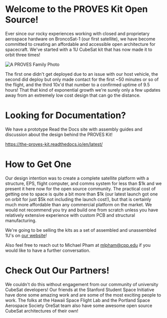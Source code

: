 # Welcome to the PROVES Kit Open Source! 
Ever since our rocky experiences working with closed and proprietary aerospace hardware on BroncoSat-1 (our first satellite), we have become committed to creating an affordable and accessible open architecture for spacecraft. We've started with a 1U CubeSat kit that has now made it to orbit three times! 

![A PROVES Family Photo](https://github.com/proveskit/.github/assets/61564344/f7afea43-7402-45cd-a75e-c9b8a44ee2fb)


The first one didn't get deployed due to an issue with our host vehicle, the second did deploy but only made contact for the first ~50 minutes or so of the flight, and the third 10x'd that number to a confirmed uptime of 9.5 hours! That that kind of exponential growth we're surely only a few updates away from an extremely low cost design that can go the distance. 

# Looking for Documentation? 
We have a prototype Read the Docs site with assembly guides and discussion about the design behind the PROVES Kit! 

https://the-proves-kit.readthedocs.io/en/latest/

# How to Get One
Our design intention was to create a complete satellite platform with a structure, EPS, flight computer, and comms system for less than $1k and we present it here now for the open source community. The practical cost of getting one to space is quite a bit more than $1k (our latest launch got one on orbit for just $5k not including the launch cost!), but that is certainly much more affordable than any commercial platform on the market. We would not recommend you try and build one from scratch unless you have relatively extensive experience with custom PCB and structural manufacturing. 

We're going to be selling the kits as a set of assembled and unassembled 1U's on [our website](https://www.proveskit.space)! 

Also feel free to reach out to Michael Pham at mlpham@cpp.edu if you would like to have a further conversation.

# Check Out Our Partners! 
We couldn't do this without engagement from our community of university CubeSat developers! Our friends at the Stanford Student Space Initiative have done some amazing work and are some of the most exciting people to work. The folks at the Hawaii Space Flight Lab and the Portland Space Aerospace Society OreSat team also have some awesome open source CubeSat architectures of their own! 
